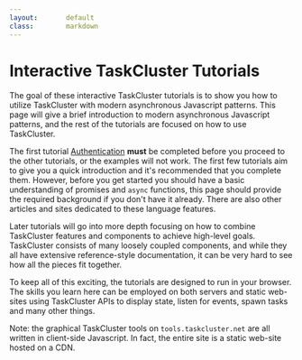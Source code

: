```yaml
---
layout:       default
class:        markdown
---
```



Interactive TaskCluster Tutorials
=================================

The goal of these interactive TaskCluster tutorials is to show you how to
utilize TaskCluster with modern asynchronous Javascript patterns. This page will
give a brief introduction to modern asynchronous Javascript patterns, and the rest
of the tutorials are focused on how to use TaskCluster.

The first tutorial [Authentication](../authenticate/) **must** be completed
before you proceed to the other tutorials, or the examples will not
work. The first few tutorials aim to give you a quick introduction and it's
recommended that you complete them.  However, before you get started you should
have a basic understanding of promises and `async` functions, this page should
provide the required background if you don't have it already. There are also 
other articles and sites dedicated to these language features.

Later tutorials will go into more depth focusing on how to combine
TaskCluster features and components to achieve high-level goals.
TaskCluster consists of many loosely coupled components, and while they all
have extensive reference-style documentation, it can be very hard to see how
all the pieces fit together.

To keep all of this exciting, the tutorials are designed to run in your browser.
The skills you learn here can be employed on both servers and static web-sites 
using TaskCluster APIs to display state, listen for events, spawn tasks and many 
other things.

Note: the graphical TaskCluster tools on `tools.taskcluster.net` are all
written in client-side Javascript. In fact, the entire site is a static
web-site hosted on a CDN.
